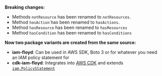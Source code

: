 **Breaking changes:**

* Methods `notResource` has been renamed to `notResources`.
* Method `hasAction` has been renamed to `hasActions`.
* Method `hasResource` has been renamed to `hasResources`
* Method `hasCondition` has been renamed to `hasConditions`

**Now two package variants are created from the same source:**

* **iam-floyd**: Can be used in AWS SDK, Boto 3 or for whatever you need an IAM policy statement for
* **cdk-iam-floyd**: Integrates into [AWS CDK](https://docs.aws.amazon.com/cdk/api/latest/docs/@aws-cdk_aws-iam.PolicyStatement.html) and extends [`iam.PolicyStatement`](https://docs.aws.amazon.com/cdk/api/latest/docs/@aws-cdk_aws-iam.PolicyStatement.html)

